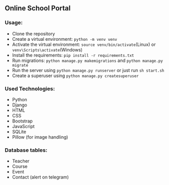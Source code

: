 ## Online School Portal

### Usage:
- Clone the repository
- Create a virtual environment: `python -m venv venv`
- Activate the virtual environment: `source venv/bin/activate`(Linux) or `venv\Scripts\activate`(Windows)
- Install the requirements: `pip install -r requirements.txt`
- Run migrations: `python manage.py makemigrations` and `python manage.py migrate`
- Run the server using `python manage.py runserver` or just run `sh start.sh`
- Create a superuser using `python manage.py createsuperuser`

### Used Technologies:
- Python
- Django
- HTML
- CSS
- Bootstrap
- JavaScript
- SQLite
- Pillow (for image handling)

### Database tables:
- Teacher
- Course
- Event
- Contact (alert on telegram)
